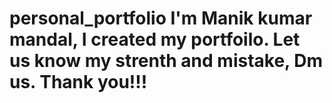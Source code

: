 # personal_portfolio I'm Manik kumar mandal, I created my portfoilo. Let us know my strenth and mistake, Dm us. Thank you!!!
